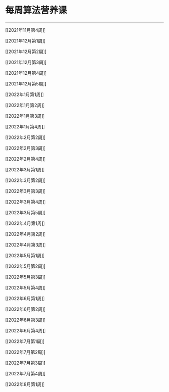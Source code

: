 # 每周算法营养课

---

[[2021年11月第4周]]

[[2021年12月第1周]]

[[2021年12月第2周]]

[[2021年12月第3周]]

[[2021年12月第4周]]

[[2021年12月第5周]]

[[2022年1月第1周]]

[[2022年1月第2周]]

[[2022年1月第3周]]

[[2022年1月第4周]]

[[2022年2月第2周]]

[[2022年2月第3周]]

[[2022年2月第4周]]

[[2022年3月第1周]]

[[2022年3月第2周]]

[[2022年3月第3周]]

[[2022年3月第4周]]

[[2022年3月第5周]]

[[2022年4月第1周]]

[[2022年4月第2周]]

[[2022年4月第3周]]

[[2022年5月第1周]]

[[2022年5月第2周]]

[[2022年5月第3周]]

[[2022年5月第4周]]

[[2022年6月第1周]]

[[2022年6月第2周]]

[[2022年6月第3周]]

[[2022年6月第4周]]

[[2022年7月第1周]]

[[2022年7月第2周]]

[[2022年7月第3周]]

[[2022年7月第4周]]

[[2022年8月第1周]]


